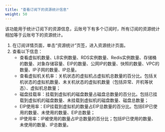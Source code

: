 ```yaml
---
title: "查看订阅下的资源统计信息"
weight: 50
---
```


该功能用于统计订阅下的资源信息，云账号下有多个订阅时，所有订阅的资源统计相加等于云账号下的资源统计。

1. 在订阅详情页面，单击“资源统计”页签，进入资源统计页面。
2. 查看以下信息：
    - 查看虚拟机数量、LB实例数量、RDS实例数量、Redis实例数量、存储桶的数量、对象存储容量、EIP的数量、公网IP的数量、快照的数量、VPC的数量、IP子网的数量、IP总量。
    - 查看虚拟机关机率：关机状态的虚拟机占虚拟机总数量的百分比。包括关机状态的虚拟机数量、未关机状态的虚拟机数量（包括异常、开机等状态）、虚拟机总数量；
    - 磁盘挂载率：挂载到虚拟机的磁盘数量占磁盘总数量的百分比。包括已挂载到虚拟机的磁盘数量、未挂载到虚拟机的磁盘数量、磁盘总数量；
    - EIP使用率：EIP挂载到虚拟机的数量占EIP总数量的百分比。包括EIP已使用的数量、未使用的数量、EIP总数量；
    - IP使用率：IP被使用的数量占IP总数量的百分比；包括IP已使用的数量、未使用的数量、IP总数量。